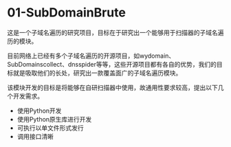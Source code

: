 # 01-SubDomainBrute

这是一个子域名遍历的研究项目，目标在于研究出一个能够用于扫描器的子域名遍历的模块。

目前网络上已经有多个子域名遍历的开源项目，如wydomain、SubDomainscollect、dnsspider等等，这些开源项目都有各自的优势，我们的目标就是吸取他们的长处，研究出一款覆盖面广的子域名遍历模块。

该模块开发的目标是将能够在自研扫描器中使用，故通用性要求较高，提出以下几个开发需求。

+ 使用Python开发
+ 使用Python原生库进行开发
+ 可执行以单文件形式发行
+ 调用接口清晰
